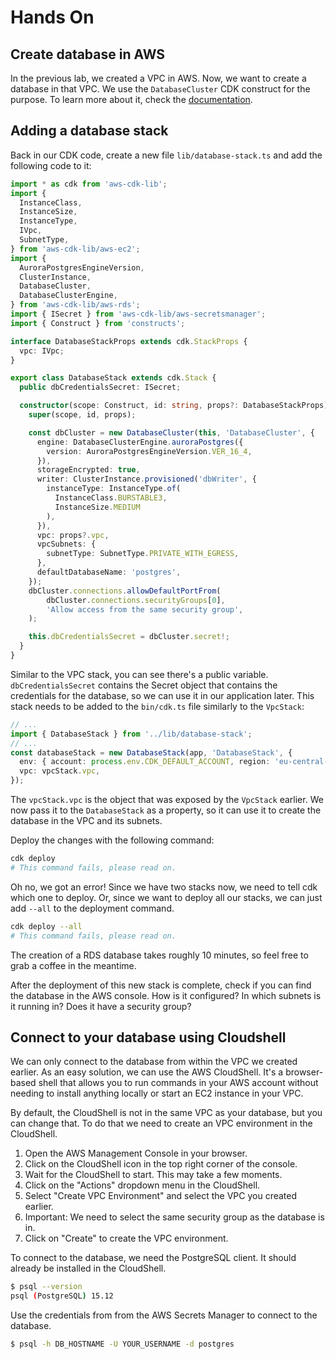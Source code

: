 # Hands On

## Create database in AWS

In the previous lab, we created a VPC in AWS. Now, we want to create a database in that VPC. We use the `DatabaseCluster` 
CDK construct for the purpose. To learn more about it, check the [documentation](https://docs.aws.amazon.com/cdk/api/v2/docs/aws-cdk-lib.aws_rds-readme.html).

## Adding a database stack

Back in our CDK code, create a new file `lib/database-stack.ts` and add the following code to it:

```typescript
import * as cdk from 'aws-cdk-lib';
import {
  InstanceClass,
  InstanceSize,
  InstanceType,
  IVpc,
  SubnetType,
} from 'aws-cdk-lib/aws-ec2';
import {
  AuroraPostgresEngineVersion,
  ClusterInstance,
  DatabaseCluster,
  DatabaseClusterEngine,
} from 'aws-cdk-lib/aws-rds';
import { ISecret } from 'aws-cdk-lib/aws-secretsmanager';
import { Construct } from 'constructs';

interface DatabaseStackProps extends cdk.StackProps {
  vpc: IVpc;
}

export class DatabaseStack extends cdk.Stack {
  public dbCredentialsSecret: ISecret;

  constructor(scope: Construct, id: string, props?: DatabaseStackProps) {
    super(scope, id, props);

    const dbCluster = new DatabaseCluster(this, 'DatabaseCluster', {
      engine: DatabaseClusterEngine.auroraPostgres({
        version: AuroraPostgresEngineVersion.VER_16_4,
      }),
      storageEncrypted: true,
      writer: ClusterInstance.provisioned('dbWriter', {
        instanceType: InstanceType.of(
          InstanceClass.BURSTABLE3,
          InstanceSize.MEDIUM
        ),
      }),
      vpc: props?.vpc,
      vpcSubnets: {
        subnetType: SubnetType.PRIVATE_WITH_EGRESS,
      },
      defaultDatabaseName: 'postgres',
    });
    dbCluster.connections.allowDefaultPortFrom(
        dbCluster.connections.securityGroups[0],
        'Allow access from the same security group',
    );

    this.dbCredentialsSecret = dbCluster.secret!;
  }
}
```

Similar to the VPC stack, you can see there's a public variable. `dbCredentialsSecret` contains the Secret object that contains the credentials for the database, so we can use it in our application later.
This stack needs to be added to the `bin/cdk.ts` file similarly to the `VpcStack`:

```typescript
// ...
import { DatabaseStack } from '../lib/database-stack';
// ...
const databaseStack = new DatabaseStack(app, 'DatabaseStack', {
  env: { account: process.env.CDK_DEFAULT_ACCOUNT, region: 'eu-central-1' },
  vpc: vpcStack.vpc,
});
```

The `vpcStack.vpc` is the object that was exposed by the `VpcStack` earlier. We now pass it to the `DatabaseStack` as a property, so it can use it to create the database in the VPC and its subnets.

Deploy the changes with the following command:

```sh
cdk deploy
# This command fails, please read on.
```

Oh no, we got an error!
Since we have two stacks now, we need to tell cdk which one to deploy. Or, since we want to deploy all our stacks, we can just add `--all` to the deployment command.

```sh
cdk deploy --all
# This command fails, please read on.
```

The creation of a RDS database takes roughly 10 minutes, so feel free to grab a coffee in the meantime.

After the deployment of this new stack is complete, check if you can find the database in the AWS console.
How is it configured? In which subnets is it running in? Does it have a security group?

## Connect to your database using Cloudshell

We can only connect to the database from within the VPC we created earlier. As an easy solution, we can use the AWS CloudShell. 
It's a browser-based shell that allows you to run commands in your AWS account without needing to install anything locally 
or start an EC2 instance in your VPC.

By default, the CloudShell is not in the same VPC as your database, but you can change that. To do that we need to create an VPC environment in the CloudShell.
1. Open the AWS Management Console in your browser.
2. Click on the CloudShell icon in the top right corner of the console.
3. Wait for the CloudShell to start. This may take a few moments.
4. Click on the "Actions" dropdown menu in the CloudShell.
5. Select "Create VPC Environment" and select the VPC you created earlier.
6. Important: We need to select the same security group as the database is in.
7. Click on "Create" to create the VPC environment.

To connect to the database, we need the PostgreSQL client. It should already be installed in the CloudShell.
```sh
$ psql --version
psql (PostgreSQL) 15.12
```

Use the credentials from from the AWS Secrets Manager to connect to the database.
```sh
$ psql -h DB_HOSTNAME -U YOUR_USERNAME -d postgres
```